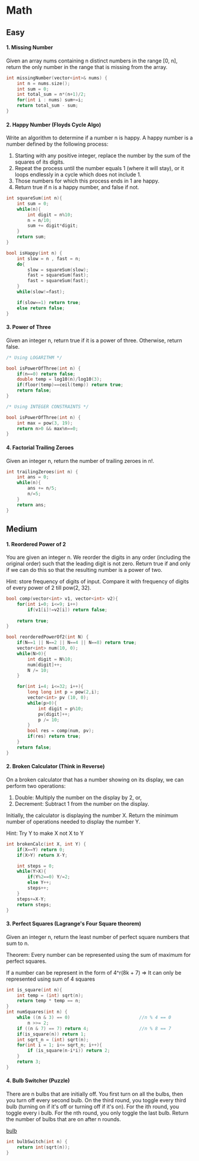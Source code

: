 # Math

## Easy

#### 1. Missing Number 
Given an array nums containing n distinct numbers in the range [0, n], return the only number in the range that is missing from the array.

```cpp
int missingNumber(vector<int>& nums) {
    int n = nums.size();
    int sum = 0;
    int total_sum = n*(n+1)/2;
    for(int i : nums) sum+=i;
    return total_sum - sum;
}
```

#### 2. Happy Number (Floyds Cycle Algo)
Write an algorithm to determine if a number n is happy. A happy number is a number defined by the following process:
1. Starting with any positive integer, replace the number by the sum of the squares of its digits.
2. Repeat the process until the number equals 1 (where it will stay), or it loops endlessly in a cycle which does not include 1.
3. Those numbers for which this process ends in 1 are happy.
4. Return true if n is a happy number, and false if not.

```cpp
int squareSum(int n){
    int sum = 0;
    while(n){
        int digit = n%10;
        n = n/10;
        sum += digit*digit;
    }
    return sum;
}

bool isHappy(int n) {
    int slow = n , fast = n;
    do{
        slow = squareSum(slow);
        fast = squareSum(fast);
        fast = squareSum(fast);
    }
    while(slow!=fast);

    if(slow==1) return true;
    else return false;
}
```

#### 3. Power of Three 
Given an integer n, return true if it is a power of three. Otherwise, return false.

```cpp
/* Using LOGARITHM */

bool isPowerOfThree(int n) {
    if(n==0) return false;
    double temp = log10(n)/log10(3);
    if(floor(temp)==ceil(temp)) return true;
    return false;
}

/* Using INTEGER CONSTRAINTS */

bool isPowerOfThree(int n) {
    int max = pow(3, 19);
    return n>0 && max%n==0;
}
```

#### 4. Factorial Trailing Zeroes
Given an integer n, return the number of trailing zeroes in n!.

```cpp
int trailingZeroes(int n) {
    int ans = 0;
    while(n){
        ans += n/5;
        n/=5;
    }
    return ans;
}
```

## Medium

#### 1. Reordered Power of 2

You are given an integer n. We reorder the digits in any order (including the original order) such that the leading digit is not zero. Return true if and only if we can do this so that the resulting number is a power of two.

Hint: store frequency of digits of input. Compare it with frequency of digits of every power of 2 till pow(2, 32).

```cpp
bool comp(vector<int> v1, vector<int> v2){
    for(int i=0; i<=9; i++)
        if(v1[i]!=v2[i]) return false;
    
    return true;
}

bool reorderedPowerOf2(int N) {
    if(N==1 || N==2 || N==4 || N==8) return true; 
    vector<int> num(10, 0);
    while(N>0){
        int digit = N%10;
        num[digit]++;
        N /= 10;
    }

    for(int i=4; i<=32; i++){
        long long int p = pow(2,i);
        vector<int> pv (10, 0);
        while(p>0){
            int digit = p%10;
            pv[digit]++;
            p /= 10;
        }
        bool res = comp(num, pv);
        if(res) return true;
    }
    return false;
}
```

#### 2. Broken Calculator (Think in Reverse)
On a broken calculator that has a number showing on its display, we can perform two operations:

1. Double: Multiply the number on the display by 2, or,
2. Decrement: Subtract 1 from the number on the display.

Initially, the calculator is displaying the number X. Return the minimum number of operations needed to display the number Y.

Hint: Try Y to make X not X to Y

```cpp
int brokenCalc(int X, int Y) {
    if(X==Y) return 0;
    if(X>Y) return X-Y;

    int steps = 0;
    while(Y>X){
        if(Y%2==0) Y/=2;
        else Y++;
        steps++;
    }
    steps+=X-Y;
    return steps;
}
```

#### 3. Perfect Squares (Lagrange's Four Square theorem)
Given an integer n, return the least number of perfect square numbers that sum to n.

Theorem: Every number can be represented using the sum of maximum for perfect squares.

If a number can be represent in the form of 4^r(8k + 7) => It can only be represented using sum of 4 squares

```cpp
int is_square(int n){  
    int temp = (int) sqrt(n);  
    return temp * temp == n;  
}  
int numSquares(int n) {  
    while ((n & 3) == 0)                          //n % 4 == 0  
        n >>= 2;  
    if ((n & 7) == 7) return 4;                   //n % 8 == 7  
    if(is_square(n)) return 1;  
    int sqrt_n = (int) sqrt(n);  
    for(int i = 1; i<= sqrt_n; i++){  
        if (is_square(n-i*i)) return 2;  
    }  
    return 3;  
} 
```

#### 4. Bulb Switcher (Puzzle)
There are n bulbs that are initially off. You first turn on all the bulbs, then you turn off every second bulb. On the third round, you toggle every third bulb (turning on if it's off or turning off if it's on). For the ith round, you toggle every i bulb. For the nth round, you only toggle the last bulb. Return the number of bulbs that are on after n rounds.

[bulb](https://assets.leetcode.com/uploads/2020/11/05/bulb.jpg)

```cpp
int bulbSwitch(int n) {
    return int(sqrt(n));
}
```

